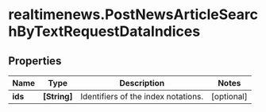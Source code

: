 # realtimenews.PostNewsArticleSearchByTextRequestDataIndices

## Properties

Name | Type | Description | Notes
------------ | ------------- | ------------- | -------------
**ids** | **[String]** | Identifiers of the index notations. | [optional] 


